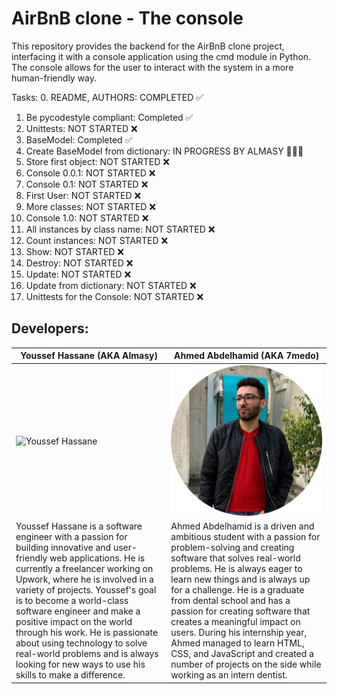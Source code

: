 # AirBnB clone - The console

This repository provides the backend for the AirBnB clone project, 
interfacing it with a console application using the cmd module in Python.
The console allows for the user to interact with the system in a more human-friendly way.



Tasks:
0. README, AUTHORS: 					COMPLETED ✅
1. Be pycodestyle compliant: 			Completed ✅
2. Unittests: 							NOT STARTED ❌
3. BaseModel: 							Completed ✅
4. Create BaseModel from dictionary: 	IN PROGRESS BY ALMASY 👨🏻‍💻
5. Store first object: 					NOT STARTED ❌
6. Console 0.0.1:						NOT STARTED ❌
7. Console 0.1:							NOT STARTED ❌
8. First User:							NOT STARTED ❌
9. More classes:						NOT STARTED ❌
10. Console 1.0:						NOT STARTED ❌
11. All instances by class name:		NOT STARTED ❌
12. Count instances: 					NOT STARTED ❌
13. Show: 								NOT STARTED ❌
14. Destroy: 							NOT STARTED ❌
15. Update: 							NOT STARTED ❌
16. Update from dictionary: 			NOT STARTED ❌
17. Unittests for the Console: 			NOT STARTED ❌


## Developers:

| **Youssef Hassane (AKA Almasy)** | **Ahmed Abdelhamid (AKA 7medo)** |
|---|---|
| ![Youssef Hassane](https://github.com/Youssef-Hassane/Screenshot/blob/main/img.png) | ![Ahmed Abdelhamid](https://github.com/Youssef-Hassane/Screenshot/blob/main/Screenshot%202023-11-11%20at%2012.42.16%20AM-fotor-2023111104736.png) |
| Youssef Hassane is a software engineer with a passion for building innovative and user-friendly web applications. He is currently a freelancer working on Upwork, where he is involved in a variety of projects. Youssef's goal is to become a world-class software engineer and make a positive impact on the world through his work. He is passionate about using technology to solve real-world problems and is always looking for new ways to use his skills to make a difference. | Ahmed Abdelhamid is a driven and ambitious student with a passion for problem-solving and creating software that solves real-world problems. He is always eager to learn new things and is always up for a challenge. He is a graduate from dental school and has a passion for creating software that creates a meaningful impact on users. During his internship year, Ahmed managed to learn HTML, CSS, and JavaScript and created a number of projects on the side while working as an intern dentist. |

